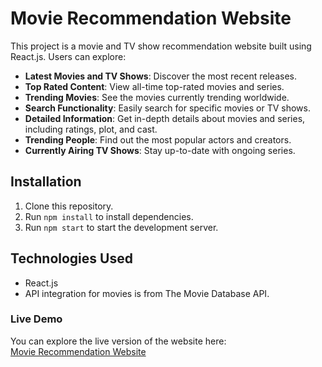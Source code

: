 # Movie Recommendation Website

This project is a movie and TV show recommendation website built using React.js. Users can explore:

- **Latest Movies and TV Shows**: Discover the most recent releases.
- **Top Rated Content**: View all-time top-rated movies and series.
- **Trending Movies**: See the movies currently trending worldwide.
- **Search Functionality**: Easily search for specific movies or TV shows.
- **Detailed Information**: Get in-depth details about movies and series, including ratings, plot, and cast.
- **Trending People**: Find out the most popular actors and creators.
- **Currently Airing TV Shows**: Stay up-to-date with ongoing series.

## Installation

1. Clone this repository.
2. Run `npm install` to install dependencies.
3. Run `npm start` to start the development server.

## Technologies Used

- React.js
- API integration for movies is from The Movie Database API.
### Live Demo

You can explore the live version of the website here:  
[Movie Recommendation Website](https://movie-recomendation-weoc.onrender.com/)









